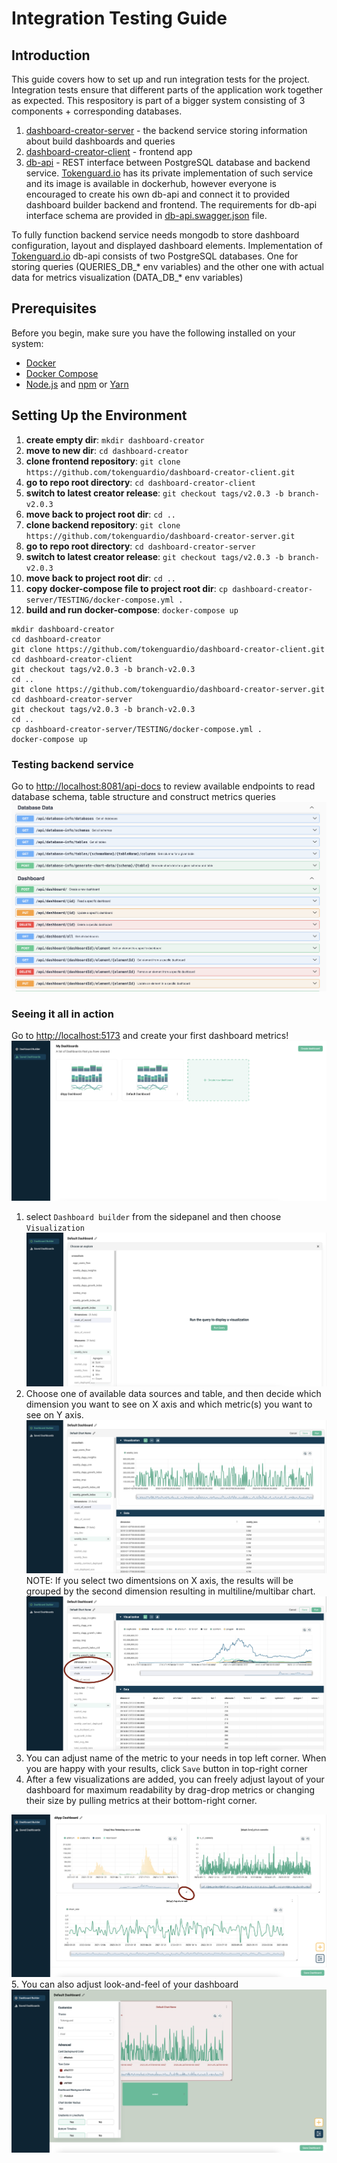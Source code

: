 # Integration Testing Guide

## Introduction

This guide covers how to set up and run integration tests for the project. Integration tests ensure that different parts of the application work together as expected. This respository is part of a bigger system consisting of 3 components + corresponding databases.

1. [dashboard-creator-server](https://github.com/tokenguardio/dashboard-creator-server/tree/v2.0.3) - the backend service storing information about build dashboards and queries
2. [dashboard-creator-client](https://github.com/tokenguardio/dashboard-creator-client/tree/v2.0.3) - frontend app
3. [db-api](https://hub.docker.com/r/patternsjrojek/db-api) - REST interface between PostgreSQL database and backend service. [Tokenguard.io](https://tokenguard.io) has its private implementation of such service and its image is available in dockerhub, however everyone is encouraged to create his own db-api and connect it to provided dashboard builder backend and frontend. The requirements for db-api interface schema are provided in [db-api.swagger.json](db-api.swagger.json) file.    

To fully function backend service needs mongodb to store dashboard configuration, layout and displayed dashboard elements. Implementation of  [Tokenguard.io](https://tokenguard.io) db-api consists of two PostgreSQL databases. One for storing queries (QUERIES_DB_* env variables) and the other one with actual data for metrics visualization (DATA_DB_* env variables)  

## Prerequisites

Before you begin, make sure you have the following installed on your system:

- [Docker](https://www.docker.com/get-started)
- [Docker Compose](https://docs.docker.com/compose/install/)
- [Node.js](https://nodejs.org/) and [npm](https://www.npmjs.com/get-npm) or [Yarn](https://yarnpkg.com/)

## Setting Up the Environment
1. **create empty dir**: `mkdir dashboard-creator`
2. **move to new dir**: `cd dashboard-creator`
3. **clone frontend repository**: `git clone https://github.com/tokenguardio/dashboard-creator-client.git`
4. **go to repo root directory**: `cd dashboard-creator-client`
5. **switch to latest creator release**: `git checkout tags/v2.0.3 -b branch-v2.0.3`
6. **move back to project root dir**: `cd ..`
7. **clone backend repository**: `git clone https://github.com/tokenguardio/dashboard-creator-server.git`
8. **go to repo root directory**: `cd dashboard-creator-server`
9. **switch to latest creator release**: `git checkout tags/v2.0.3 -b branch-v2.0.3`
10. **move back to project root dir**: `cd ..`
11. **copy docker-compose file to project root dir**: `cp dashboard-creator-server/TESTING/docker-compose.yml .`
12. **build and run docker-compose**: `docker-compose up`
```
mkdir dashboard-creator
cd dashboard-creator
git clone https://github.com/tokenguardio/dashboard-creator-client.git
cd dashboard-creator-client
git checkout tags/v2.0.3 -b branch-v2.0.3
cd ..
git clone https://github.com/tokenguardio/dashboard-creator-server.git
cd dashboard-creator-server
git checkout tags/v2.0.3 -b branch-v2.0.3
cd ..
cp dashboard-creator-server/TESTING/docker-compose.yml .
docker-compose up
```
### Testing backend service
Go to [http://localhost:8081/api-docs](http://localhost:8081/api-docs) to review available endpoints to read database schema, table structure and construct metrics queries  
![swagger docs](./assets/swagger.png)


### Seeing it all in action
Go to [http://localhost:5173](http://localhost:5173) and create your first dashboard metrics!  
![default view](./assets/ui-default.png)  
1. select `Dashboard builder` from the sidepanel and then choose `Visualization`  
![metric builder view](./assets/ui-metrics-builder.png)  
2. Choose one of available data sources and table, and then decide which dimension you want to see on X axis and which metric(s) you want to see on Y axis.  
![metric builder view](./assets/ui-metrics-builder-2.png)  
NOTE: If you select two dimentsions on X axis, the results will be grouped by the second dimension resulting in multiline/multibar chart.  
![multiline metric](./assets/ui-multiline.png)  
3. You can adjust name of the metric to your needs in top left corner. When you are happy with your results, click `Save` button in top-right corner  
4. After a few visualizations are added, you can freely adjust layout of your dashboard for maximum readability by drag-drop metrics or changing their size by pulling metrics at their bottom-right corner.  

![dashboard layout adjustment](./assets/ui-dashboard-layout.png)  
5. You can also adjust look-and-feel of your dashboard  
![dashboard skin adjustment](./assets/ui-skin-selector.png)  


